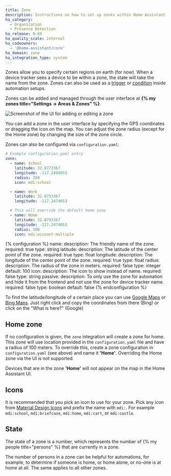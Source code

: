 ```yaml
---
title: Zone
description: Instructions on how to set up zones within Home Assistant.
ha_category:
  - Organization
  - Presence Detection
ha_release: 0.69
ha_quality_scale: internal
ha_codeowners:
  - '@home-assistant/core'
ha_domain: zone
ha_integration_type: system
---
```


Zones allow you to specify certain regions on earth (for now). When a device tracker sees a device to be within a zone, the state will take the name from the zone. Zones can also be used as a [trigger](/docs/automation/trigger#zone-trigger) or [condition](/docs/scripts/conditions/#zone-condition) inside automation setups.

Zones can be added and managed through the user interface at **{% my zones title="Settings -> Areas & Zones" %}**.

![Screenshot of the UI for adding or editing a zone](/images/integrations/zone/zone_edit_ui.png)

You can add a zone in the user interface by specifying the GPS coordinates or dragging the icon on the map. You can adjust the zone radius (except for the Home zone) by changing the size of the zone circle.

Zones can also be configured via `configuration.yaml`:

```yaml
# Example configuration.yaml entry
zone:
  - name: School
    latitude: 32.8773367
    longitude: -117.2494053
    radius: 250
    icon: mdi:school

  - name: Work
    latitude: 32.8753367
    longitude: -117.2474053

  # This will override the default home zone
  - name: Home
    latitude: 32.8793367
    longitude: -117.2474053
    radius: 100
    icon: mdi:account-multiple
```

{% configuration %}
name:
  description: The friendly name of the zone.
  required: true
  type: string
latitude:
  description: The latitude of the center point of the zone.
  required: true
  type: float
longitude:
  description: The longitude of the center point of the zone.
  required: true
  type: float
radius:
  description: The radius of the zone in meters.
  required: false
  type: integer
  default: 100
icon:
  description: The icon to show instead of name.
  required: false
  type: string
passive:
  description: To only use the zone for automation and hide it from the frontend and not use the zone for device tracker name.
  required: false
  type: boolean
  default: false
{% endconfiguration %}

To find the latitude/longitude of a certain place you can use [Google Maps](https://www.google.com/maps/) or [Bing Maps](https://www.bing.com/maps). Just right click and copy the coordinates from there (Bing) or click on the "What is here?" (Google)

## Home zone

If no configuration is given, the `zone` integration will create a zone for home. This zone will use location provided in the `configuration.yaml` file and have a radius of 100 meters. To override this, create a zone configuration in `configuration.yaml` (see above) and name it **'Home'**. Overriding the Home zone via the UI is not supported.

<div class='note'>

Devices that are in the zone **'Home'** will not appear on the map in the Home Assistant UI.

</div>

## Icons

It is recommended that you pick an icon to use for your zone. Pick any icon from [Material Design Icons](https://pictogrammers.com/library/mdi/) and prefix the name with `mdi:`. For example `mdi:school`, `mdi:briefcase`, `mdi:home`, `mdi:cart`, or `mdi:castle`.

## State

The state of a zone is a number, which represents the number of
{% my people title="persons" %} that are currently in a zone.

The number of persons in a zone can be helpful for automations, for example,
to determine if someone is home, or home alone, or no-one is at home at all.
The same applies to all other zones.
